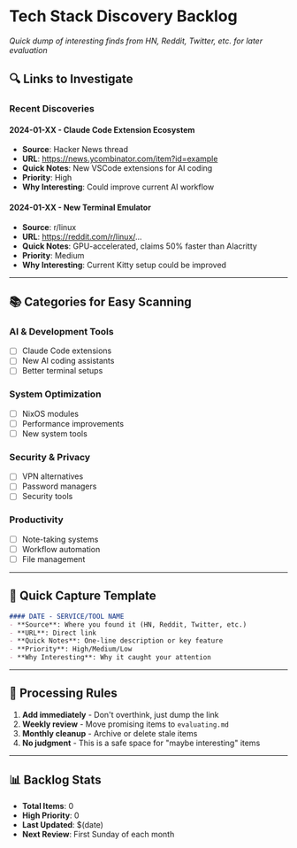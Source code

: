 # Tech Stack Discovery Backlog

*Quick dump of interesting finds from HN, Reddit, Twitter, etc. for later evaluation*

## 🔍 Links to Investigate

### Recent Discoveries

#### 2024-01-XX - Claude Code Extension Ecosystem
- **Source**: Hacker News thread
- **URL**: https://news.ycombinator.com/item?id=example
- **Quick Notes**: New VSCode extensions for AI coding
- **Priority**: High
- **Why Interesting**: Could improve current AI workflow

#### 2024-01-XX - New Terminal Emulator
- **Source**: r/linux
- **URL**: https://reddit.com/r/linux/...
- **Quick Notes**: GPU-accelerated, claims 50% faster than Alacritty
- **Priority**: Medium
- **Why Interesting**: Current Kitty setup could be improved

---

## 📚 Categories for Easy Scanning

### AI & Development Tools
- [ ] Claude Code extensions
- [ ] New AI coding assistants
- [ ] Better terminal setups

### System Optimization
- [ ] NixOS modules
- [ ] Performance improvements
- [ ] New system tools

### Security & Privacy
- [ ] VPN alternatives
- [ ] Password managers
- [ ] Security tools

### Productivity
- [ ] Note-taking systems
- [ ] Workflow automation
- [ ] File management

---

## 📝 Quick Capture Template

```markdown
#### DATE - SERVICE/TOOL NAME
- **Source**: Where you found it (HN, Reddit, Twitter, etc.)
- **URL**: Direct link
- **Quick Notes**: One-line description or key feature
- **Priority**: High/Medium/Low
- **Why Interesting**: Why it caught your attention
```

---

## 🔄 Processing Rules

1. **Add immediately** - Don't overthink, just dump the link
2. **Weekly review** - Move promising items to `evaluating.md`
3. **Monthly cleanup** - Archive or delete stale items
4. **No judgment** - This is a safe space for "maybe interesting" items

---

## 📊 Backlog Stats
- **Total Items**: 0
- **High Priority**: 0
- **Last Updated**: $(date)
- **Next Review**: First Sunday of each month